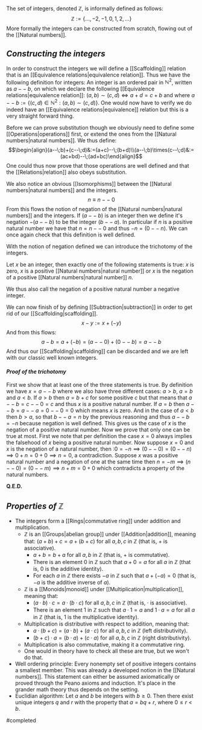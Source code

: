 The set of integers, denoted $\mathbb{Z}$, is informally defined as follows:
$$\mathbb{Z}:=\{...,-2,-1,0,1,2,...\}$$
More formally the integers can be constructed from scratch, flowing out of the [[Natural numbers]].

## *Constructing the integers*

In order to construct the integers we will define a [[Scaffolding]] relation that is an [[Equivalence relations|equivalence relation]]. Thus we have the following definition for integers: An integer is an ordered pair in $\mathbb{N}^2$, written as $a--\;b$, on which we declare the following [[Equivalence relations|equivalence relation]]: $(a,b)\sim(c,d)\iff a+d=c+b$ and where $a--\; b:=\{(c,d)\in \mathbb{N}^2:(a,b)\sim (c,d)\}$. One would now have to verify we do indeed have an [[Equivalence relations|equivalence]] relation but this is a very straight forward thing.

Before we can prove substitution though we obviously need to define some [[Operations|operations]] first, or extend the ones from the [[Natural numbers|natural numbers]]. We thus define:
$$\begin{align}(a--\;b)+(c--\;d)&:=(a+c)--\;(b+d)\\(a--\;b)\times(c--\;d)&:=(ac+bd)--\;(ad+bc)\end{align}$$
One could thus now prove that those operations are well defined and that the [[Relations|relation]] also obeys substitution.

We also notice an obvious [[Isomorphisms]] between the [[Natural numbers|natural numbers]] and the integers.
$$n\equiv n--\;0$$
From this flows the notion of negation of the [[Natural numbers|natural numbers]] and the integers. If $(a--\;b)$ is an integer then we define it's negation $-(a--\;b)$ to be the integer $(b --\;a)$. In particular if $n$ is a positive natural number we have that $n=n--\;0$ and thus $-n=(0--\;n)$.  We can once again check that this definition is well defined.

With the notion of negation defined we can introduce the trichotomy of the integers.

Let $x$ be an integer, then exactly one of the following statements is true: $x$ is zero, $x$ is a positive [[Natural numbers|natural number]] or $x$ is the negation of a positive [[Natural numbers|natural number]] $n$. 

We thus also call the negation of a positive natural number a negative integer.

We can now finish of by defining [[Subtraction|subtraction]] in order to get rid of our [[Scaffolding|scaffolding]].
$$x-y:=x+(-y)$$
And from this flows:
$$a-b=a+(-b)=(a--\;0)+(0--\; b)=a--\;b$$
And thus our [[Scaffolding|scaffolding]] can be discarded and we are left with our classic well known integers.
#### *Proof of the trichotomy*

First we show that at least one of the three statements is true. By definition we have $x=a--\;b$ where we also have three different cases: $a>b$, $a=b$ and $a<b$. If $a>b$ then $a=b+c$ for some positive $c$ but that means that $a --\; b= c --\;0 =c$ and thus $x$ is a positive natural number. If $a=b$ then $a--\;b=a--\;a=0--\;0=0$ which means $x$ is zero. And in the case of $a<b$ then $b>a$, so that $b--\;a=n$ by the previous reasoning and thus $a --\; b= -n$ because negation is well defined. This gives us the case of $x$ is the negation of a positive natural number. Now we prove that only one can be true at most. First we note that per definition the case $x=0$ always implies the falsehood of $x$ being a positive natural number. Now suppose $x=0$ and $x$ is the negation of a natural number, then :$0=-n \implies (0--\;0)=(0--\;n)\implies 0+n=0+0\implies n=0$, a contradiction. Suppose $x$ was a positive natural number and a negation of one at the same time then $n=-m\implies (n--\;0)=(0--\;m)\implies n+m=0+0$ which contradicts a property of the natural numbers.

**Q.E.D.**



## *Properties of $\mathbb{Z}$*

- The integers form a [[Rings|commutative ring]] under addition and multiplication.
	- $\mathbb{Z}$ is an [[Groups|abelian group]] under [[Addition|addition]], meaning that: $(a + b) + c = a + (b + c)$ for all $a, b, c$ in $\mathbb{Z}$ (that is, $+$ is associative).
		- $a + b = b + a$ for all $a, b$ in $\mathbb{Z}$ (that is, $+$ is commutative).
		- There is an element $0$ in $\mathbb{Z}$ such that $a + 0 = a$ for all $a$ in $\mathbb{Z}$ (that is, $0$ is the additive identity).
		- For each $a$ in $\mathbb{Z}$ there exists $−a$ in $\mathbb{Z}$ such that $a + (−a) = 0$ (that is, $−a$ is the additive inverse of $a$).
	- $\mathbb{Z}$ is a [[Monoids|monoid]] under [[Multiplication|multiplication]], meaning that:
		- $(a · b) · c = a · (b · c)$ for all $a, b, c$ in $\mathbb{Z}$ (that is, $⋅$ is associative).
		- There is an element $1$ in $\mathbb{Z}$ such that $a · 1 = a$ and $1 · a = a$ for all $a$ in $\mathbb{Z}$ (that is, $1$ is the multiplicative identity).
	- Multiplication is distributive with respect to addition, meaning that:
		- $a · (b + c) = (a · b) + (a · c)$ for all $a, b, c$ in $\mathbb{Z}$ (left distributivity).
		- $(b + c) · a = (b · a) + (c · a)$ for all $a, b, c$ in $\mathbb{Z}$ (right distributivity).
	- Multiplication is also commutative, making it a commutative ring.
	- One would in theory have to check all these are true, but we won't do that.
- Well ordering principle: Every nonempty set of positive integers contains a smallest member. This was already a developed notion in the [[Natural numbers]]. This statement can either be assumed axiomatically or proved through the Peano axioms and induction. It's place in the grander math theory thus depends on the setting.
- Euclidian algorithm: Let $a$ and $b$ be integers with $b\geq0$. Then there exist unique integers $q$ and $r$ with the property that $a= bq + r$, where $0 \leq r < b$.


#completed 
